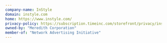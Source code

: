 ```yaml
---
company-name: InStyle
domain: instyle.com
home: https://www.instyle.com/
privacy-policy: https://subscription.timeinc.com/storefront/privacy/instyle/generic_privacy_new.html?dnp-source=E
owned-by: "Meredith Corporation"
member-of: "Network Advertising Initiative"
---
```




